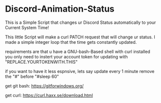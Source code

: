 # Discord-Animation-Status
This is a Simple Script that changes ur Discord Status automatically to your Current System Time!

This little Script will make a curl PATCH request that will change ur status.
I made a simple integer loop that the time gets constantly updated.

requirements are that u have a GNU-bash-Based shell with curl installed
you only need to instert your account token for updating with "REPLACE.YOURTOKENWITH.THIS"

if you want to have it less espnsive, lets say update every 1 minute remove the "#" before "#sleep 60"

get git bash:
https://gitforwindows.org/

get curl:
https://curl.haxx.se/download.html


